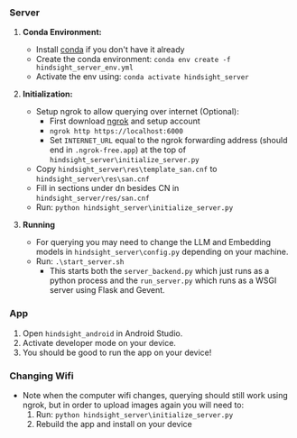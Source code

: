 ### Server
1) **Conda Environment:**
    *   Install [conda](https://docs.anaconda.com/free/miniconda/miniconda-install/) if you don't have it already
    *   Create the conda environment: `conda env create -f hindsight_server_env.yml`
    *   Activate the env using: `conda activate hindsight_server`
2) **Initialization:**
    * Setup ngrok to allow querying over internet (Optional):
        * First download [ngrok](https://ngrok.com/docs/getting-started/) and setup account
        * `ngrok http https://localhost:6000`
        * Set `INTERNET_URL` equal to the ngrok forwarding address (should end in `.ngrok-free.app`) at the top of `hindsight_server\initialize_server.py`
    * Copy `hindsight_server\res\template_san.cnf` to `hindsight_server\res\san.cnf`
    * Fill in sections under dn besides CN in `hindsight_server/res/san.cnf`
    * Run: `python hindsight_server\initialize_server.py`

3) **Running**
    * For querying you may need to change the LLM and Embedding models in `hindsight_server\config.py` depending on your machine. 
    * Run: `.\start_server.sh`
        * This starts both the `server_backend.py` which just runs as a python process and the `run_server.py` which runs as a WSGI server using Flask and Gevent.

### App
1) Open `hindsight_android` in Android Studio.
2) Activate developer mode on your device.
3) You should be good to run the app on your device!

### Changing Wifi
* Note when the computer wifi changes, querying should still work using ngrok, but in order to upload images again you will need to:
    1) Run: `python hindsight_server\initialize_server.py`
    2) Rebuild the app and install on your device